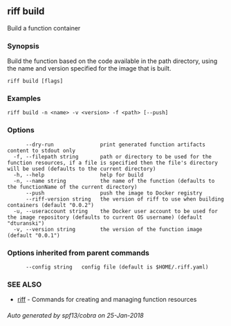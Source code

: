 ## riff build

Build a function container

### Synopsis


Build the function based on the code available in the path directory, using the name
  and version specified for the image that is built.

```
riff build [flags]
```

### Examples

```
riff build -n <name> -v <version> -f <path> [--push]
```

### Options

```
      --dry-run               print generated function artifacts content to stdout only
  -f, --filepath string       path or directory to be used for the function resources, if a file is specified then the file's directory will be used (defaults to the current directory)
  -h, --help                  help for build
  -n, --name string           the name of the function (defaults to the functionName of the current directory)
      --push                  push the image to Docker registry
      --riff-version string   the version of riff to use when building containers (default "0.0.2")
  -u, --useraccount string    the Docker user account to be used for the image repository (defaults to current OS username) (default "dturanski")
  -v, --version string        the version of the function image (default "0.0.1")
```

### Options inherited from parent commands

```
      --config string   config file (default is $HOME/.riff.yaml)
```

### SEE ALSO
* [riff](riff.md)	 - Commands for creating and managing function resources

###### Auto generated by spf13/cobra on 25-Jan-2018
